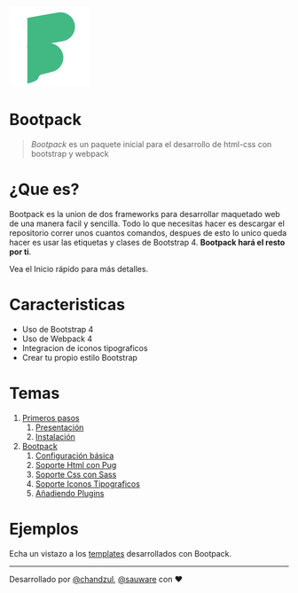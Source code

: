 ![logo](_media/bootpack.svg)

# Bootpack

> *Bootpack* es un paquete inicial para el desarrollo de html-css con bootstrap y webpack  

# ¿Que es?

Bootpack es la union de dos frameworks para desarrollar maquetado web de una manera facil y sencilla. Todo lo que necesitas hacer es descargar el repositorio correr unos cuantos comandos, despues de esto lo unico queda hacer es usar las etiquetas y clases de Bootstrap 4. **Bootpack hará el resto por ti**.

Vea el Inicio rápido para más detalles.

# Caracteristicas

* Uso de Bootstrap 4
* Uso de Webpack 4
* Integracion de iconos tipograficos
* Crear tu propio estilo Bootstrap 

# Temas

1. [Primeros pasos](https://github.com/mayanfy/bootstrap-webpack-tutorial/blob/master/1-primeros-pasos/README.md)
    1. [Presentación](https://github.com/mayanfy/bootstrap-webpack-tutorial/blob/master/1-primeros-pasos/README.md)
    2. [Instalación](https://github.com/mayanfy/bootstrap-webpack-tutorial/blob/master/1-primeros-pasos/README.md)
2. [Bootpack](https://github.com/mayanfy/bootstrap-webpack-tutorial/blob/master/capitulos/2-bootpack/README.md)
    1. [Configuración básica](https://github.com/mayanfy/bootstrap-webpack-tutorial/blob/master/capitulos/2-bootpack/1-configuracion-basica.md)
    2. [Soporte Html con Pug](https://github.com/mayanfy/bootstrap-webpack-tutorial/blob/master/capitulos/2-bootpack/)
    3. [Soporte Css con Sass](https://github.com/mayanfy/bootstrap-webpack-tutorial/blob/master/capitulos/2-bootpack/)
    4. [Soporte Iconos Tipograficos](https://github.com/mayanfy/bootstrap-webpack-tutorial/blob/master/capitulos/2-bootpack/)
    5. [Añadiendo Plugins](https://github.com/mayanfy/bootstrap-webpack-tutorial/blob/master/capitulos/2-bootpack/)

# Ejemplos

Echa un vistazo a los [templates](https://mayanfy/themes) desarrollados con Bootpack.

***

Desarrollado por [@chandzul](https://chandzul.com), [@sauware](https://sauware.com) con :heart: